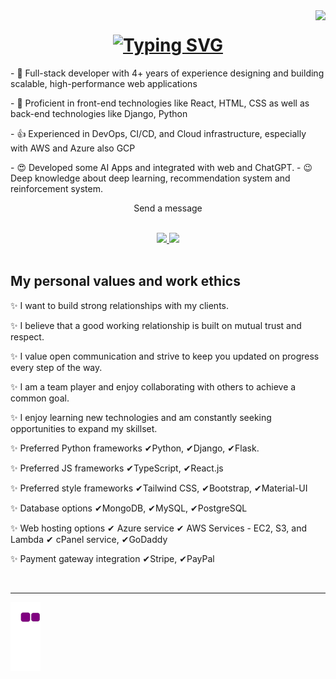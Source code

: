 <img align="right" src="https://visitor-badge.laobi.icu/badge?page_id=salesp07.salesp07"/>

<h1 align="center">
  <a href="https://git.io/typing-svg"><img src="https://readme-typing-svg.demolab.com?font=Fira+Code&weight=980&size=50&duration=3000&pause=1000&random=false&width=700&height=71&lines=Hi+There;I'm+Dikachi" alt="Typing SVG" /></a>
</h1>
<p>- 🔭 Full-stack developer with 4+ years of experience designing and building scalable, high-performance web applications</p>
<p>- 🌱 Proficient in front-end technologies like React, HTML, CSS as well as back-end technologies like Django, Python</p>
<p>- 👍 Experienced in DevOps, CI/CD, and Cloud infrastructure, especially with AWS and Azure also GCP</p>
<p>- 😍 Developed some AI Apps and integrated with web and ChatGPT. - 😉 Deep knowledge about deep learning, recommendation system and reinforcement system.</p>

<p align="center">Send a message</p>

<br/>

<div align="center" border=1>
  
  <a href="mailto:nwokontadikachi@gmail.com">
    <img src="https://img.shields.io/badge/Gmail-333333?style=for-the-badge&logo=gmail&logoColor=red" target="_blank"/>
  </a>
  <a href="https://www.linkedin.com/in/dikachi-c-249699213/" target="_blank">
    <img src="https://img.shields.io/badge/LinkedIn-007785?style=for-the-badge&logo=linkedin&logoColor=white" target="_blank"/>
  </a>
  
</div>


<br/>

<h2>My personal values and work ethics</h2>
<p>✨ I want to build strong relationships with my clients.</p>

<p>✨ I believe that a good working relationship is built on mutual trust and respect.</p>

<p>✨ I value open communication and strive to keep you updated on progress every step of the way.</p>

<p>✨ I am a team player and enjoy collaborating with others to achieve a common goal.</p>

<p>✨ I enjoy learning new technologies and am constantly seeking opportunities to expand my skillset.</p>

<p>✨ Preferred Python frameworks ✔Python, ✔Django, ✔Flask.</p>

<p>✨ Preferred JS frameworks ✔TypeScript, ✔React.js</p>

<p>✨ Preferred style frameworks ✔Tailwind CSS, ✔Bootstrap, ✔Material-UI</p>

<p>✨ Database options ✔MongoDB, ✔MySQL, ✔PostgreSQL</p>

<p>✨ Web hosting options ✔ Azure service ✔ AWS Services - EC2, S3, and Lambda ✔ cPanel service, ✔GoDaddy</p>

<p>✨ Payment gateway integration ✔Stripe, ✔PayPal</p>

<br/>
<hr/>


  ![snake gif](https://github.com/Dikachi-official/Dikachi-official/blob/output/github-contribution-grid-snake.gif)




